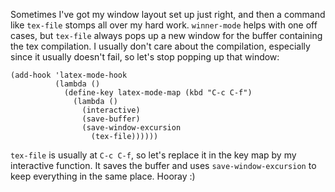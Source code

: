 Sometimes I've got my window layout set up just right, and then a command like `tex-file` stomps all over my hard work. `winner-mode` helps with one off cases, but `tex-file` always pops up a new window for the buffer containing the tex compilation. I usually don't care about the compilation, especially since it usually doesn't fail, so let's stop popping up that window:

    (add-hook 'latex-mode-hook
              (lambda ()
                (define-key latex-mode-map (kbd "C-c C-f")
                  (lambda ()
                    (interactive)
                    (save-buffer)
                    (save-window-excursion
                      (tex-file))))))

`tex-file` is usually at `C-c C-f`, so let's replace it in the key map by my interactive function. It saves the buffer and uses `save-window-excursion` to keep everything in the same place. Hooray :)
